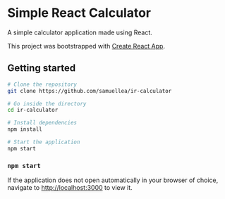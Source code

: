# Simple React Calculator

A simple calculator application made using React.

This project was bootstrapped with [Create React App](https://github.com/facebook/create-react-app).


## Getting started

```bash
# Clone the repository
git clone https://github.com/samuellea/ir-calculator

# Go inside the directory
cd ir-calculator

# Install dependencies
npm install

# Start the application
npm start
```

### `npm start`

If the application does not open automatically in your browser of choice, navigate to [http://localhost:3000](http://localhost:3000) to view it.